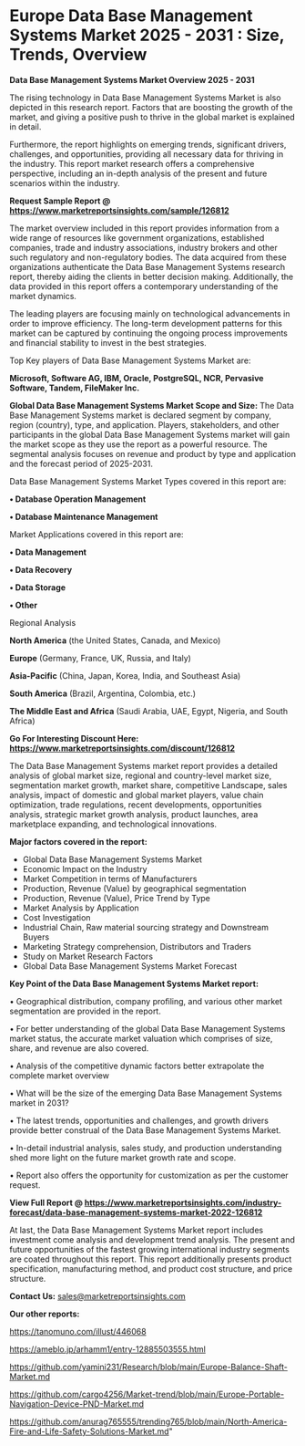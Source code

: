  # Europe Data Base Management Systems Market 2025 - 2031 : Size, Trends, Overview

<Strong> Data Base Management Systems Market Overview 2025 - 2031</strong>

The rising technology in Data Base Management Systems Market is also depicted in this research report. Factors that are boosting the growth of the market, and giving a positive push to thrive in the global market is explained in detail.

Furthermore, the report highlights on emerging trends, significant drivers, challenges, and opportunities, providing all necessary data for thriving in the industry. This report market research offers a comprehensive perspective, including an in-depth analysis of the present and future scenarios within the industry.

<strong>Request Sample Report @ <a href=https://www.marketreportsinsights.com/sample/126812>https://www.marketreportsinsights.com/sample/126812</a></strong>

The market overview included in this report provides information from a wide range of resources like government organizations, established companies, trade and industry associations, industry brokers and other such regulatory and non-regulatory bodies. The data acquired from these organizations authenticate the Data Base Management Systems research report, thereby aiding the clients in better decision making. Additionally, the data provided in this report offers a contemporary understanding of the market dynamics.

The leading players are focusing mainly on technological advancements in order to improve efficiency. The long-term development patterns for this market can be captured by continuing the ongoing process improvements and financial stability to invest in the best strategies.

Top Key players of Data Base Management Systems Market are:

<strong>Microsoft, Software AG, IBM, Oracle, PostgreSQL, NCR, Pervasive Software, Tandem, FileMaker Inc.</strong>

<strong><b>Global Data Base Management Systems Market Scope and Size:</b></strong>
The Data Base Management Systems market is declared segment by company, region (country), type, and application. Players, stakeholders, and other participants in the global Data Base Management Systems market will gain the market scope as they use the report as a powerful resource. The segmental analysis focuses on revenue and product by type and application and the forecast period of 2025-2031.

Data Base Management Systems Market Types covered in this report are:

<strong>• Database Operation Management

• Database Maintenance Management</strong>

Market Applications covered in this report are:

<strong>• Data Management

• Data Recovery

• Data Storage

• Other</strong> 

Regional Analysis

<strong>North America</strong> (the United States, Canada, and Mexico)

<strong>Europe</strong> (Germany, France, UK, Russia, and Italy)

<strong>Asia-Pacific</strong> (China, Japan, Korea, India, and Southeast Asia)

<strong>South America</strong> (Brazil, Argentina, Colombia, etc.)

<strong>The Middle East and Africa</strong> (Saudi Arabia, UAE, Egypt, Nigeria, and South Africa)

<strong>Go For Interesting Discount Here: <a href=https://www.marketreportsinsights.com/discount/126812>https://www.marketreportsinsights.com/discount/126812</a></strong>

The Data Base Management Systems market report provides a detailed analysis of global market size, regional and country-level market size, segmentation market growth, market share, competitive Landscape, sales analysis, impact of domestic and global market players, value chain optimization, trade regulations, recent developments, opportunities analysis, strategic market growth analysis, product launches, area marketplace expanding, and technological innovations.

<strong><b>Major factors covered in the report:</b></strong>
<ul>
  <li>Global Data Base Management Systems Market </li>
  <li>Economic Impact on the Industry</li>
  <li>Market Competition in terms of Manufacturers</li>
  <li>Production, Revenue (Value) by geographical segmentation</li>
  <li>Production, Revenue (Value), Price Trend by Type</li>
  <li>Market Analysis by Application</li>
  <li>Cost Investigation</li>
  <li>Industrial Chain, Raw material sourcing strategy and Downstream Buyers</li>
  <li>Marketing Strategy comprehension, Distributors and Traders</li>
  <li>Study on Market Research Factors</li>
  <li>Global Data Base Management Systems Market Forecast</li>
</ul>

<strong><b>Key Point of the Data Base Management Systems Market report:</b></strong>

• Geographical distribution, company profiling, and various other market segmentation are provided in the report.

• For better understanding of the global Data Base Management Systems market status, the accurate market valuation which comprises of size, share, and revenue are also covered.

• Analysis of the competitive dynamic factors better extrapolate the complete market overview

• What will be the size of the emerging Data Base Management Systems market in 2031?

• The latest trends, opportunities and challenges, and growth drivers provide better construal of the Data Base Management Systems Market.

• In-detail industrial analysis, sales study, and production understanding shed more light on the future market growth rate and scope.

• Report also offers the opportunity for customization as per the customer request.

<strong><b>View Full Report @ <a href=https://www.marketreportsinsights.com/industry-forecast/data-base-management-systems-market-2022-126812>https://www.marketreportsinsights.com/industry-forecast/data-base-management-systems-market-2022-126812</a></b></strong>


At last, the Data Base Management Systems Market report includes investment come analysis and development trend analysis. The present and future opportunities of the fastest growing international industry segments are coated throughout this report. This report additionally presents product specification, manufacturing method, and product cost structure, and price structure.

<strong>Contact Us:</strong>
sales@marketreportsinsights.com

<strong>Our other reports:</strong>

<a href=https://tanomuno.com/illust/446068>https://tanomuno.com/illust/446068</a>

<a href=https://ameblo.jp/arhamm1/entry-12885503555.html>https://ameblo.jp/arhamm1/entry-12885503555.html</a>

<a href=https://github.com/yamini231/Research/blob/main/Europe-Balance-Shaft-Market.md>https://github.com/yamini231/Research/blob/main/Europe-Balance-Shaft-Market.md</a>

<a href=https://github.com/cargo4256/Market-trend/blob/main/Europe-Portable-Navigation-Device-PND-Market.md>https://github.com/cargo4256/Market-trend/blob/main/Europe-Portable-Navigation-Device-PND-Market.md</a>

<a href=https://github.com/anurag765555/trending765/blob/main/North-America-Fire-and-Life-Safety-Solutions-Market.md>https://github.com/anurag765555/trending765/blob/main/North-America-Fire-and-Life-Safety-Solutions-Market.md</a>"
